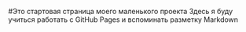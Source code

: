 #Это стартовая страница моего маленького проекта
Здесь я буду учиться работать с GitHub Pages и вспоминать разметку Markdown 
